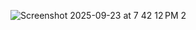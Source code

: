 ![Screenshot 2025-09-23 at 7 42 12 PM 2](https://github.com/user-attachments/assets/85031fdd-b79c-4a1d-81fe-cba8846900af)
